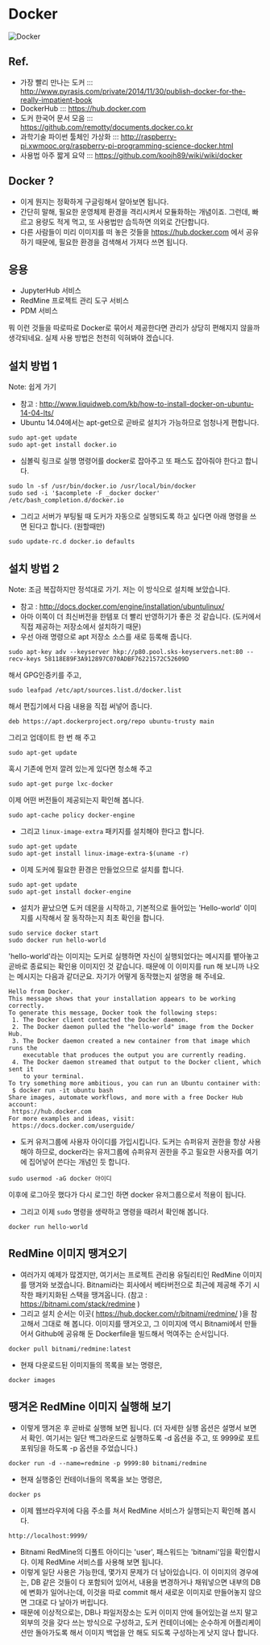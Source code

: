 # Docker

![Docker](https://www.docker.com/sites/all/themes/docker/assets/images/logo.png)

## Ref.
* 가장 빨리 만나는 도커 ::: http://www.pyrasis.com/private/2014/11/30/publish-docker-for-the-really-impatient-book
* DockerHub ::: https://hub.docker.com
* 도커 한국어 문서 모음 ::: https://github.com/remotty/documents.docker.co.kr
* 과학기술 파이썬 툴체인 가상화 ::: http://raspberry-pi.xwmooc.org/raspberry-pi-programming-science-docker.html
* 사용법 아주 짧게 요약 ::: https://github.com/koojh89/wiki/wiki/docker

## Docker ?
* 이게 뭔지는 정확하게 구글링해서 알아보면 됩니다.
* 간단히 말해, 필요한 운영체제 환경을 격리시켜서 모듈화하는 개념이죠.  그런데, 빠르고 용량도 적게 먹고, 또 사용법만 습득하면 의외로 간단합니다.
* 다른 사람들이 미리 이미지를 떠 놓은 것들을 https://hub.docker.com 에서 공유하기 때문에, 필요한 환경을 검색해서 가져다 쓰면 됩니다.

## 응용
* JupyterHub 서비스
* RedMine 프로젝트 관리 도구 서비스
* PDM 서비스

뭐 이런 것들을 따로따로 Docker로 묶어서 제공한다면 관리가 상당히 편해지지 않을까 생각되네요.  실제 사용 방법은 천천히 익혀봐야 겠습니다.

## 설치 방법 1
Note: 쉽게 가기

* 참고 : http://www.liquidweb.com/kb/how-to-install-docker-on-ubuntu-14-04-lts/
* Ubuntu 14.04에서는 apt-get으로 곧바로 설치가 가능하므로 엄청나게 편합니다.
```
sudo apt-get update
sudo apt-get install docker.io
```
* 심볼릭 링크로 실행 명령어를 docker로 잡아주고 또 패스도 잡아줘야 한다고 합니다.
```
sudo ln -sf /usr/bin/docker.io /usr/local/bin/docker
sudo sed -i '$acomplete -F _docker docker' /etc/bash_completion.d/docker.io
```
* 그리고 서버가 부팅될 때 도커가 자동으로 실행되도록 하고 싶다면 아래 명령을 쓰면 된다고 합니다. (원할때만)
```
sudo update-rc.d docker.io defaults
```

## 설치 방법 2
Note: 조금 복잡하지만 정석대로 가기.  저는 이 방식으로 설치해 보았습니다.

* 참고 : http://docs.docker.com/engine/installation/ubuntulinux/
* 아마 이쪽이 더 최신버전을 한템포 더 빨리 반영하기가 좋은 것 같습니다. (도커에서 직접 제공하는 저장소에서 설치하기 때문)
* 우선 아래 명령으로 apt 저장소 소스를 새로 등록해 줍니다.
```
sudo apt-key adv --keyserver hkp://p80.pool.sks-keyservers.net:80 --recv-keys 58118E89F3A912897C070ADBF76221572C52609D
```
해서 GPG인증키를 주고,
```
sudo leafpad /etc/apt/sources.list.d/docker.list
```
해서 편집기에서 다음 내용을 직접 써넣어 줍니다.
```
deb https://apt.dockerproject.org/repo ubuntu-trusty main
```
그리고 업데이트 한 번 해 주고
```
sudo apt-get update
```
혹시 기존에 먼저 깔려 있는게 있다면 청소해 주고
```
sudo apt-get purge lxc-docker
```
이제 어떤 버전들이 제공되는지 확인해 봅니다.
```
sudo apt-cache policy docker-engine
```
* 그리고 `linux-image-extra` 패키지를 설치해야 한다고 합니다.
```
sudo apt-get update
sudo apt-get install linux-image-extra-$(uname -r)
```
* 이제 도커에 필요한 환경은 만들었으므로 설치를 합니다.
```
sudo apt-get update
sudo apt-get install docker-engine
```
* 설치가 끝났으면 도커 데몬을 시작하고, 기본적으로 들어있는 'Hello-world' 이미지를 시작해서 잘 동작하는지 최초 확인을 합니다.
```
sudo service docker start
sudo docker run hello-world
```
'hello-world'라는 이미지는 도커로 실행하면 자신이 실행되었다는 메시지를 뱉아놓고 곧바로 종료되는 확인용 이미지인 것 같습니다.  때문에 이 이미지를 run 해 보니까 나오는 메시지는 다음과 같더군요.  자기가 어떻게 동작했는지 설명을 해 주네요.
```
Hello from Docker.
This message shows that your installation appears to be working correctly.
To generate this message, Docker took the following steps:
 1. The Docker client contacted the Docker daemon.
 2. The Docker daemon pulled the "hello-world" image from the Docker Hub.
 3. The Docker daemon created a new container from that image which runs the
    executable that produces the output you are currently reading.
 4. The Docker daemon streamed that output to the Docker client, which sent it
    to your terminal.
To try something more ambitious, you can run an Ubuntu container with:
 $ docker run -it ubuntu bash
Share images, automate workflows, and more with a free Docker Hub account:
 https://hub.docker.com
For more examples and ideas, visit:
 https://docs.docker.com/userguide/
```
* 도커 유저그룹에 사용자 아이디를 가입시킵니다.  도커는 슈퍼유저 권한을 항상 사용해야 하므로, docker라는 유저그룹에 슈퍼유저 권한을 주고 필요한 사용자를 여기에 집어넣어 쓴다는 개념인 듯 합니다.
```
sudo usermod -aG docker 아이디
```
이후에 로그아웃 했다가 다시 로그인 하면 docker 유저그룹으로서 적용이 됩니다.
* 그리고 이제 `sudo` 명령을 생략하고 명령을 때려서 확인해 봅니다.
```
docker run hello-world
```

## RedMine 이미지 땡겨오기
* 여러가지 예제가 많겠지만, 여기서는 프로젝트 관리용 유틸리티인 RedMine 이미지를 땡겨와 보겠습니다.  Bitnami라는 회사에서 베타버전으로 최근에 제공해 주기 시작한 패키지화된 스택을 땡겨옵니다. (참고 : https://bitnami.com/stack/redmine )
* 그리고 설치 순서는 이곳( https://hub.docker.com/r/bitnami/redmine/ )을 참고해서 그대로 해 봅니다.  이미지를 땡겨오고, 그 이미지에 역시 Bitnami에서 만들어서 Github에 공유해 둔 Dockerfile을 빌드해서 먹여주는 순서입니다.
```
docker pull bitnami/redmine:latest
```
* 현재 다운로드된 이미지들의 목록을 보는 명령은,
```
docker images
```

## 땡겨온 RedMine 이미지 실행해 보기
* 이렇게 땡겨온 후 곧바로 실행해 보면 됩니다.  (더 자세한 실행 옵션은 설명서 보면서 확인.  여기서는 일단 백그라운드로 실행하도록 -d 옵션을 주고, 또 9999로 포트포워딩을 하도록 -p 옵션을 주었습니다.)
```
docker run -d --name=redmine -p 9999:80 bitnami/redmine
```
* 현재 실행중인 컨테이너들의 목록을 보는 명령은,
```
docker ps
```
* 이제 웹브라우저에 다음 주소를 쳐서 RedMine 서비스가 실행되는지 확인해 봅시다.
```
http://localhost:9999/
```
* Bitnami RedMine의 디폴트 아이디는 'user', 패스워드는 'bitnami'임을 확인합시다.  이제 RedMine 서비스를 사용해 보면 됩니다.
* 이렇게 일단 사용은 가능한데, 몇가지 문제가 더 남아있습니다.  이 이미지의 경우에는, DB 같은 것들이 다 포함되어 있어서, 내용을 변경하거나 채워넣으면 내부의 DB에 변화가 일어나는데, 이것을 따로 commit 해서 새로운 이미지로 만들어놓지 않으면 그대로 다 날아가 버립니다.
* 때문에 이상적으로는, DB나 파일저장소는 도커 이미지 안에 들어있는걸 쓰지 말고 외부의 것을 갖다 쓰는 방식으로 구성하고, 도커 컨테이너에는 순수하게 어플리케이션만 돌아가도록 해서 이미지 백업을 안 해도 되도록 구성하는게 낫지 않나 합니다.
